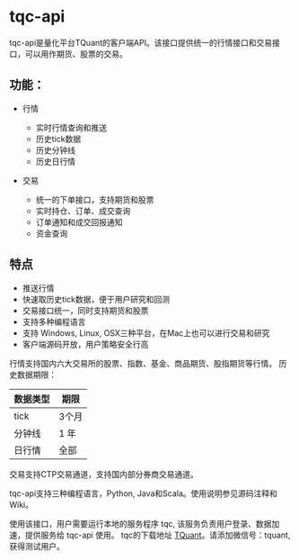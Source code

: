 # tqc-api

tqc-api是量化平台TQuant的客户端API。该接口提供统一的行情接口和交易接口，可以用作期货、股票的交易。

## 功能：
* 行情
  * 实时行情查询和推送
  * 历史tick数据
  * 历史分钟线
  * 历史日行情

* 交易
  * 统一的下单接口，支持期货和股票
  * 实时持仓、订单、成交查询
  * 订单通知和成交回报通知
  * 资金查询

## 特点
* 推送行情
* 快速取历史tick数据，便于用户研究和回测
* 交易接口统一，同时支持期货和股票
* 支持多种编程语言
* 支持 Windows, Linux, OSX三种平台，在Mac上也可以进行交易和研究
* 客户端源码开放，用户策略安全行高

行情支持国内六大交易所的股票、指数、基金、商品期货、股指期货等行情。
历史数据期限：

数据类型 | 期限
------- | ----
tick | 3个月
分钟线 | 1 年
日行情 | 全部

交易支持CTP交易通道，支持国内部分券商交易通道。

tqc-api支持三种编程语言，Python, Java和Scala。使用说明参见源码注释和Wiki。

使用该接口，用户需要运行本地的服务程序 tqc, 该服务负责用户登录、数据加速，提供服务给 tqc-api 使用。
tqc的下载地址 [TQuant](http://tquant.oicp.net/tqc)。请添加微信号：tquant, 获得测试用户。
